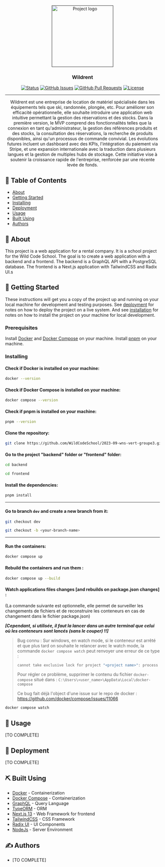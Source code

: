 <p align="center">
  <a href="" rel="noopener">
    <img width=200px height=200px src="https://img.evbuc.com/https%3A%2F%2Fcdn.evbuc.com%2Fimages%2F525050889%2F430755355196%2F1%2Foriginal.20230530-103808?w=225&auto=format%2Ccompress&q=75&sharp=10&s=fc18d967ea65d9b045bc052d35e0730e" alt="Project logo">
  </a>
</p>

<h3 align="center">Wildrent</h3>

<div align="center">

[![Status](https://img.shields.io/badge/status-active-success.svg)]()
[![GitHub Issues](https://img.shields.io/github/issues/kylelobo/The-Documentation-Compendium.svg)](https://github.com/kylelobo/The-Documentation-Compendium/issues)
[![GitHub Pull Requests](https://img.shields.io/github/issues-pr/kylelobo/The-Documentation-Compendium.svg)](https://github.com/kylelobo/The-Documentation-Compendium/pulls)
[![License](https://img.shields.io/badge/license-MIT-blue.svg)](/LICENSE)

</div>

---

<p align="center">
  Wildrent est une entreprise de location de matériel spécialisée dans les équipements tels que ski, randonnée, plongée, etc. Pour améliorer son efficacité opérationnelle, elle souhaite introduire une application web intuitive permettant la gestion des réservations et des stocks. Dans la première version, le MVP comprend des fonctionnalités telles que la connexion en tant qu'administrateur, la gestion des références produits et des stocks, la consultation des réservations, la recherche de produits disponibles, ainsi qu'un processus de commande convivial. Les évolutions futures incluent un dashboard avec des KPIs, l'intégration du paiement via Stripe, et une expansion internationale avec la traduction dans plusieurs langues et la gestion de multiples hubs de stockage. Cette initiative vise à soutenir la croissance rapide de l'entreprise, renforcée par une récente levée de fonds.
</p>

## 📝 Table of Contents

- [About](#about)
- [Getting Started](#getting_started)
- [Installing](#installing)
- [Deployment](#deployment)
- [Usage](#usage)
- [Built Using](#built_using)
- [Authors](#authors)

## 🧐 About <a name = "about"></a>

This project is a web application for a rental company. It is a school project for the Wild Code School. The goal is to create a web application with a backend and a frontend. The backend is a GraphQL API with a PostgreSQL database. The frontend is a Next.js application with TailwindCSS and Radix UI.s

## 🏁 Getting Started <a name = "getting_started"></a>

These instructions will get you a copy of the project up and running on your local machine for development and testing purposes. See [deployment](#deployment) for notes on how to deploy the project on a live system. And see [installation](#installing) for notes on how to install the project on your machine for local development.

### Prerequisites

Install [Docker](https://www.docker.com/) and [Docker Compose](https://docs.docker.com/compose/) on your machine.
Install [pnpm](https://pnpm.io/) on your machine.

### Installing <a name = "installing"></a>

#### Check if Docker is installed on your machine:

```bash
docker --version
```

#### Check if Docker Compose is installed on your machine:

```bash
docker compose --version
```

#### Check if pnpm is installed on your machine:

```bash
pnpm --version
```

#### Clone the repository:

```bash
git clone https://github.com/WildCodeSchool/2023-09-wns-vert-groupe3.git
```

#### Go to the project "backend" folder or "frontend" folder:

```bash
cd backend

cd frontend
```

#### Install the dependencies:

```bash
pnpm install
```

---

#### Go to branch `dev` and create a new branch from it:

```bash
git checkout dev

git checkout -b <your-branch-name>
```

---

#### Run the containers:

```bash
docker compose up
```

#### Rebuild the containers and run them :

```bash
docker compose up --build
```

#### Watch applications files changes [and rebuilds on package.json changes] :

(La commande suivante est optionnelle, elle permet de surveiller les changements de fichiers et de reconstruire les conteneurs en cas de changement dans le fichier package.json)

**_[Cependant, si utilisée, il faut la lancer dans un autre terminal que celui où les conteneurs sont lancés (sans le couper) !!]_**

> Bug connu :
> Sur windows, en watch mode, si le conteneur est arrêté et que plus tard on souhaite le relancer avec le watch mode, la commande `docker compose watch` peut renvoyer une erreur de ce type :
>
> ```BASH
> cannot take exclusive lock for project "<project name>": process with PID <pid> is still running
> ```
>
> Pour régler ce problème, supprimer le contenu du fichier `docker-compose` situé dans :
> `C:\Users\<user_name>\AppData\Local\docker-compose`
>
> Ce bug fait déjà l'object d'une issue sur le repo de docker :
> https://github.com/docker/compose/issues/11066

```bash
docker compose watch
```

## 🎈 Usage <a name="usage"></a>

[TO COMPLETE]

## 🚀 Deployment <a name = "deployment"></a>

[TO COMPLETE]

## ⛏️ Built Using <a name = "built_using"></a>

- [Docker](https://www.docker.com/) - Containerization
- [Docker Compose](https://docs.docker.com/compose/) - Containerization
- [GraphQL](https://graphql.org/) - Query Language
- [TypeORM](https://typeorm.io/) - ORM
- [Next.js 13](https://nextjs.org) - Web Framework for frontend
- [TailwindCSS](https://tailwindcss.com/) - CSS Framework
- [Radix UI](https://radix-ui.com/) - UI Components
- [NodeJs](https://nodejs.org/en/) - Server Environment

## ✍️ Authors <a name = "authors"></a>

- [TO COMPLETE]

